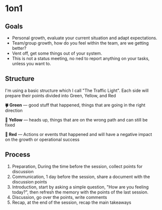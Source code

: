 # 1on1

## Goals

- Personal growth, evaluate your current situation and adapt expectations.
- Team/group growth, how do you feel within the team, are we getting better?
- Vent off, get some things out of your system.
- This is not a status meeting, no ned to report anything on your tasks, unless you want to.

## Structure

I'm using a basic structure which I call "The Traffic Light". Each side will prepare their points divided into Green, Yellow, and Red

**🍀 Green** — good stuff that happened, things that are going in the right direction

**🔔 Yellow** — heads up, things that are on the wrong path and can still be fixed

**🚨 Red** —  Actions or events that happened and will have a negative impact on the growth or operational success

## Process

1. Preparation, During the time before the session, collect points for discussion
2. Communication, 1 day before the session, share a document with the discussion points
3. Introduction, start by asking a simple question, "How are you feeling today?", then refresh the memory with the points of the last session.
4. Discussion, go over the points, write comments
5. Recap, at the end of the session, recap the main takeaways